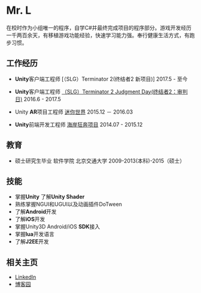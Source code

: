 # Mr. L
在校时作为小组唯一的程序，自学C#并最终完成项目的程序部分。游戏开发经历一千两百余天，有移植游戏功能经验，快速学习能力强。奉行健康生活方式，有跑步习惯。

## 工作经历
- **Unity**客户端工程师 [（SLG）Terminator 2(终结者2 新项目)] 2017.5 - 至今

- **Unity**客户端工程师 [（SLG）Terminator 2 Judgment Day(终结者2：审判日)](https://play.google.com/store/apps/details?id=com.gameholic.ggplay.terminator) 2016.6 - 2017.5

- Unity **AR**项目工程师 [迷你世界](https://item.taobao.com/item.htm?spm=a230r.1.14.1.BZRWzg&id=530403908388&ns=1&abbucket=10#detail) 2015.12 － 2016.03

- **Unity**前端开发工程师 [海岸狂奔项目](http://v.youku.com/v_show/id_XMTM0NDc2NDUwNA==.html?from=s1.8-1-1.2) 2014.07 - 2015.12


## 教育
- 硕士研究生毕业 软件学院 北京交通大学 2009-2013(本科)-2015（硕士）

## 技能
- 掌握**Unity** 了解**Unity Shader**
- 熟练掌握NGUI和UGUI以及动画插件DoTween
- 了解**Android**开发
- 了解**iOS**开发
- 掌握Unity3D Android/iOS **SDK**接入
- 掌握**lua**开发语言
- 了解**J2EE**开发

## 相关主页
- [LinkedIn](http://www.linkedin.com/in/lvlinxuan)
- [博客园](http://www.cnblogs.com/xuanll/)


